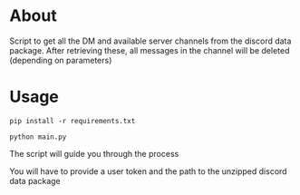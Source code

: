 # About
Script to get all the DM and available server channels from the discord data package.
After retrieving these, all messages in the channel will be deleted (depending on parameters)

# Usage
`pip install -r requirements.txt`

`python main.py`

The script will guide you through the process

You will have to provide a user token and the path to the unzipped discord data package
